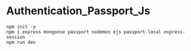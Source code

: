 ﻿# Authentication_Passport_Js
```npm init -y```  
```npm i express mongoose passport nodemon ejs passport-local express-session ```  
```npm run dev```  
